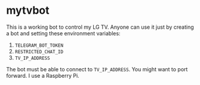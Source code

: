 # mytvbot

This is a working bot to control my LG TV. Anyone can use it just by creating a bot and setting these environment variables:

1. `TELEGRAM_BOT_TOKEN`
1. `RESTRICTED_CHAT_ID`
1. `TV_IP_ADDRESS`

The bot must be able to connect to `TV_IP_ADDRESS`. You might want to port forward. I use a Raspberry Pi.
